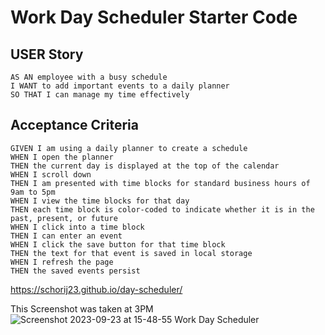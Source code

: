 # Work Day Scheduler Starter Code

## USER Story

```
AS AN employee with a busy schedule
I WANT to add important events to a daily planner
SO THAT I can manage my time effectively
```

## Acceptance Criteria

```
GIVEN I am using a daily planner to create a schedule
WHEN I open the planner
THEN the current day is displayed at the top of the calendar
WHEN I scroll down
THEN I am presented with time blocks for standard business hours of 9am to 5pm
WHEN I view the time blocks for that day
THEN each time block is color-coded to indicate whether it is in the past, present, or future
WHEN I click into a time block
THEN I can enter an event
WHEN I click the save button for that time block
THEN the text for that event is saved in local storage
WHEN I refresh the page
THEN the saved events persist
```

https://schorij23.github.io/day-scheduler/

This Screenshot was taken at 3PM
![Screenshot 2023-09-23 at 15-48-55 Work Day Scheduler](https://github.com/schorij23/day-scheduler/assets/5600528/a227656a-723a-45d3-8685-dbaadc11fca9)

